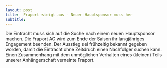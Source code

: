 ```yaml
---
layout: post
title:  Fraport steigt aus - Neuer Hauptsponsor muss her
subtitle:  
---
```


Die Eintracht muss sich auf die Suche nach einem neuen Hauptsponsor machen. Die Fraport AG wird zum Ende der Saison ihr langjähriges Engagement beenden. Der Ausstieg sei frühzeitig bekannt gegeben worden, damit die Eintracht ohne Zeitdruch einen Nachfolger suchen kann. Einen Zusammenhang mit dem unmöglichen Verhalten eines (kleinen) Teils unserer Anhängerschaft verneinte Fraport.


